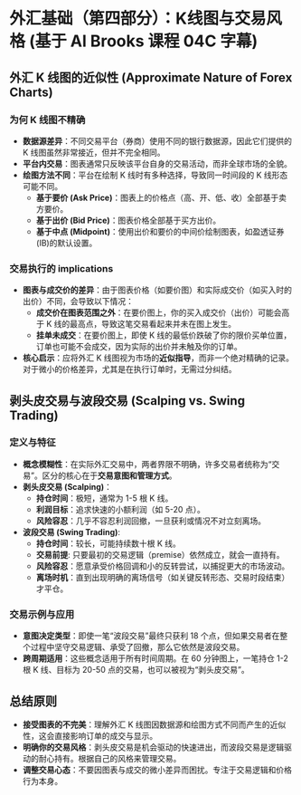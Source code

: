 # 外汇基础（第四部分）：K线图与交易风格 (基于 Al Brooks 课程 04C 字幕)

## 外汇 K 线图的近似性 (Approximate Nature of Forex Charts)

### 为何 K 线图不精确
-   **数据源差异**：不同交易平台（券商）使用不同的银行数据源，因此它们提供的 K 线图虽然非常接近，但并不完全相同。
-   **平台内交易**：图表通常只反映该平台自身的交易活动，而非全球市场的全貌。
-   **绘图方法不同**：平台在绘制 K 线时有多种选择，导致同一时间段的 K 线形态可能不同。
    -   **基于要价 (Ask Price)**：图表上的价格点（高、开、低、收）全部基于卖方要价。
    -   **基于出价 (Bid Price)**：图表价格全部基于买方出价。
    -   **基于中点 (Midpoint)**：使用出价和要价的中间价绘制图表，如盈透证券(IB)的默认设置。

### 交易执行的 implications
-   **图表与成交价的差异**：由于图表价格（如要价图）和实际成交价（如买入时的出价）不同，会导致以下情况：
    -   **成交价在图表范围之外**：在要价图上，你的买入成交价（出价）可能会高于 K 线的最高点，导致这笔交易看起来并未在图上发生。
    -   **挂单未成交**：在要价图上，即使 K 线的最低价跌破了你的限价买单位置，订单也可能不会成交，因为实际的出价并未触及你的订单。
-   **核心启示**：应将外汇 K 线图视为市场的**近似指导**，而非一个绝对精确的记录。对于微小的价格差异，尤其是在执行订单时，无需过分纠结。

## 剥头皮交易与波段交易 (Scalping vs. Swing Trading)

### 定义与特征
-   **概念模糊性**：在实际外汇交易中，两者界限不明确，许多交易者统称为“交易”。区分的核心在于**交易意图和管理方式**。
-   **剥头皮交易 (Scalping)**：
    -   **持仓时间**：极短，通常为 1-5 根 K 线。
    -   **利润目标**：追求快速的小额利润（如 5-20 点）。
    -   **风险容忍**：几乎不容忍利润回撤，一旦获利或情况不对立刻离场。
-   **波段交易 (Swing Trading)**:
    -   **持仓时间**：较长，可能持续数十根 K 线。
    -   **交易前提**: 只要最初的交易逻辑（premise）依然成立，就会一直持有。
    -   **风险容忍**：愿意承受价格回调和小的反转尝试，以捕捉更大的市场波动。
    -   **离场时机**：直到出现明确的离场信号（如关键反转形态、交易时段结束）才平仓。

### 交易示例与应用
-   **意图决定类型**：即使一笔“波段交易”最终只获利 18 个点，但如果交易者在整个过程中坚守交易逻辑、承受了回撤，那么它依然是波段交易。
-   **跨周期适用**：这些概念适用于所有时间周期。在 60 分钟图上，一笔持仓 1-2 根 K 线、目标为 20-50 点的交易，也可以被视为“剥头皮交易”。

## 总结原则
-   **接受图表的不完美**：理解外汇 K 线图因数据源和绘图方式不同而产生的近似性，这会直接影响订单的成交与显示。
-   **明确你的交易风格**：剥头皮交易是机会驱动的快速进出，而波段交易是逻辑驱动的耐心持有。根据自己的风格来管理交易。
-   **调整交易心态**：不要因图表与成交的微小差异而困扰。专注于交易逻辑和价格行为本身。